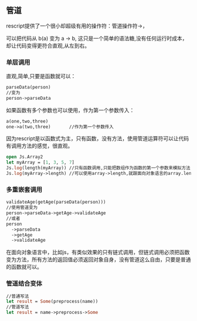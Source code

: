 ## 管道

rescript提供了一个很小却超级有用的操作符：管道操作符->，

可以把代码从 b(a) 变为 a -> b, 这只是一个简单的语法糖,没有任何运行时成本，却让代码变得更符合直观,从左到右。

### 单层调用

直观,简单,只要是函数就可以：

```ocaml
parseData(person)
//变为
person->parseData
```

如果函数有多个参数也可以使用，作为第一个参数传入：

```ocaml
a(one,two,three)
one->a(two,three)		//作为第一个参数传入
```

因为rescript是以函数式为主，只有函数，没有方法，使用管道运算符可以让代码有调用方法的感觉，很直观。

```ocaml
open Js.Array2
let myArray = [1, 3, 5, 7]
Js.log(length(myArray)) //只有函数调用,只能把数组作为函数的第一个参数来模拟方法,不直观
Js.log(myArray->length) //可以使用array->length,就跟面向对象语言的array.length的效果一样
```

### 多重嵌套调用

```ocaml
validateAge(getAge(parseData(person)))
//使用管道变为
person->parseData->getAge->validateAge
//或者
person
  ->parseData
  ->getAge
  ->validateAge
```

在面向对象语言中，比如js，有类似效果的只有链式调用，但链式调用必须把函数变为方法，所有方法的返回值必须返回对象自身，没有管道这么自由，只要是普通的函数就可以。

### 管道结合变体

```ocaml
//普通写法
let result = Some(preprocess(name))
//管道写法
let result = name->preprocess->Some
```









